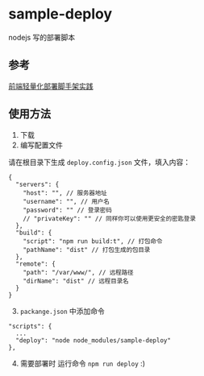 # sample-deploy
nodejs 写的部署脚本

## 参考

[前端轻量化部署脚手架实践](https://juejin.im/post/5e1bfbadf265da3e3077005e)

## 使用方法

1. 下载
2. 编写配置文件

请在根目录下生成 `deploy.config.json` 文件，填入内容：

```
{
  "servers": {
    "host": "", // 服务器地址
    "username": "", // 用户名
    "password": "" // 登录密码
    // "privateKey": "" // 同样你可以使用更安全的密匙登录
  },
  "build": {
    "script": "npm run build:t", // 打包命令
    "pathName": "dist" // 打包生成的包目录
  },
  "remote": {
    "path": "/var/www/", // 远程路径
    "dirName": "dist" // 远程目录名
  }
}
```
3. `packange.json` 中添加命令

```
"scripts": {
  ...
  "deploy": "node node_modules/sample-deploy"
},
```

4. 需要部署时 运行命令 `npm run deploy` :)